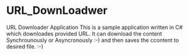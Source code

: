 # URL_DownLoadwer
URL Downloader Application
This is a sample application written in C# which downloades provided URL. It can download the content Synchrounously or Asyncronously :-) and then saves the ccontent to desired file. :-)
